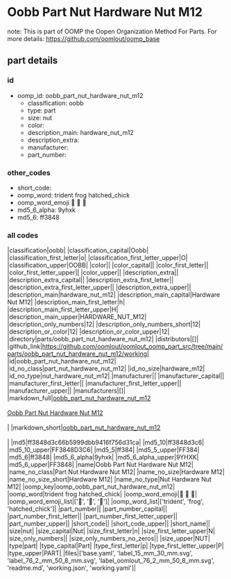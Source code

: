 # Oobb Part Nut Hardware Nut M12  

note: This is part of OOMP the Oopen Organization Method For Parts. For more details: https://github.com/oomlout/oomp_base

##  part details





### id
* oomp_id: oobb_part_nut_hardware_nut_m12
  * classification: oobb
  * type: part
  * size: nut
  * color: 
  * description_main: hardware_nut_m12
  * description_extra: 
  * manufacturer: 
  * part_number: 

### other_codes
* short_code: 
* oomp_word: trident frog hatched_chick
* oomp_word_emoji :trident: :frog: :hatched_chick:
* md5_6_alpha: 9yhxk
* md5_6: ff3848

### all codes 
|classification|oobb|
|classification_capital|Oobb|
|classification_first_letter|o|
|classification_first_letter_upper|O|
|classification_upper|OOBB|
|color||
|color_capital||
|color_first_letter||
|color_first_letter_upper||
|color_upper||
|description_extra||
|description_extra_capital||
|description_extra_first_letter||
|description_extra_first_letter_upper||
|description_extra_upper||
|description_main|hardware_nut_m12|
|description_main_capital|Hardware Nut M12|
|description_main_first_letter|h|
|description_main_first_letter_upper|H|
|description_main_upper|HARDWARE_NUT_M12|
|description_only_numbers|12|
|description_only_numbers_short|12|
|description_or_color|12|
|description_or_color_upper|12|
|directory|parts/oobb_part_nut_hardware_nut_m12|
|distributors|[]|
|github_link|https://github.com/oomlout/oomlout_oomp_part_src/tree/main/parts/oobb_part_nut_hardware_nut_m12/working|
|id|oobb_part_nut_hardware_nut_m12|
|id_no_class|part_nut_hardware_nut_m12|
|id_no_size|hardware_m12|
|id_no_type|nut_hardware_nut_m12|
|manufacturer||
|manufacturer_capital||
|manufacturer_first_letter||
|manufacturer_first_letter_upper||
|manufacturer_upper||
|manufacturers|[]|
|markdown_full|[oobb_part_nut_hardware_nut_m12](https://github.com/oomlout/oomlout_oomp_part_src/tree/main/parts/oobb_part_nut_hardware_nut_m12/working)<br>[](https://github.com/oomlout/oomlout_oomp_part_src/tree/main/parts/oobb_part_nut_hardware_nut_m12/working)<br>[Oobb Part Nut Hardware Nut M12](https://github.com/oomlout/oomlout_oomp_part_src/tree/main/parts/oobb_part_nut_hardware_nut_m12/working)<br><br>|
|markdown_short|[oobb_part_nut_hardware_nut_m12](https://github.com/oomlout/oomlout_oomp_part_src/tree/main/parts/oobb_part_nut_hardware_nut_m12/working)<br><br>|
|md5|ff3848d3c66b5999dbb9416f756d31ca|
|md5_10|ff3848d3c6|
|md5_10_upper|FF3848D3C6|
|md5_5|ff384|
|md5_5_upper|FF384|
|md5_6|ff3848|
|md5_6_alpha|9yhxk|
|md5_6_alpha_upper|9YHXK|
|md5_6_upper|FF3848|
|name|Oobb Part Nut Hardware Nut M12|
|name_no_class|Part Nut Hardware Nut M12|
|name_no_size|Hardware M12|
|name_no_size_short|Hardware M12|
|name_no_type|Nut Hardware Nut M12|
|oomp_key|oomp_oobb_part_nut_hardware_nut_m12|
|oomp_word|trident frog hatched_chick|
|oomp_word_emoji|:trident: :frog: :hatched_chick:|
|oomp_word_emoji_list|[':trident:', ':frog:', ':hatched_chick:']|
|oomp_word_list|['trident', 'frog', 'hatched_chick']|
|part_number||
|part_number_capital||
|part_number_first_letter||
|part_number_first_letter_upper||
|part_number_upper||
|short_code||
|short_code_upper||
|short_name||
|size|nut|
|size_capital|Nut|
|size_first_letter|n|
|size_first_letter_upper|N|
|size_only_numbers||
|size_only_numbers_no_zeros||
|size_upper|NUT|
|type|part|
|type_capital|Part|
|type_first_letter|p|
|type_first_letter_upper|P|
|type_upper|PART|
|files|['base.yaml', 'label_15_mm_30_mm.svg', 'label_76_2_mm_50_8_mm.svg', 'label_oomlout_76_2_mm_50_8_mm.svg', 'readme.md', 'working.json', 'working.yaml']|
